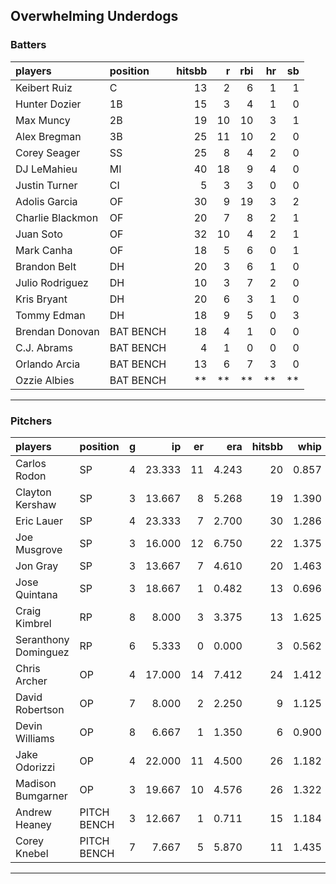 ## Overwhelming Underdogs

### Batters

 
|players          |position  | hitsbb|  r| rbi| hr| sb| 
|:----------------|:---------|------:|--:|---:|--:|--:| 
|Keibert Ruiz     |C         |     13|  2|   6|  1|  1| 
|Hunter Dozier    |1B        |     15|  3|   4|  1|  0| 
|Max Muncy        |2B        |     19| 10|  10|  3|  1| 
|Alex Bregman     |3B        |     25| 11|  10|  2|  0| 
|Corey Seager     |SS        |     25|  8|   4|  2|  0| 
|DJ LeMahieu      |MI        |     40| 18|   9|  4|  0| 
|Justin Turner    |CI        |      5|  3|   3|  0|  0| 
|Adolis Garcia    |OF        |     30|  9|  19|  3|  2| 
|Charlie Blackmon |OF        |     20|  7|   8|  2|  1| 
|Juan Soto        |OF        |     32| 10|   4|  2|  1| 
|Mark Canha       |OF        |     18|  5|   6|  0|  1| 
|Brandon Belt     |DH        |     20|  3|   6|  1|  0| 
|Julio Rodriguez  |DH        |     10|  3|   7|  2|  0| 
|Kris Bryant      |DH        |     20|  6|   3|  1|  0| 
|Tommy Edman      |DH        |     18|  9|   5|  0|  3| 
|Brendan Donovan  |BAT BENCH |     18|  4|   1|  0|  0| 
|C.J. Abrams      |BAT BENCH |      4|  1|   0|  0|  0| 
|Orlando Arcia    |BAT BENCH |     13|  6|   7|  3|  0| 
|Ozzie Albies     |BAT BENCH |     **| **|  **| **| **| 

* * *

### Pitchers

 
|players              |position    |  g|     ip| er|   era| hitsbb|  whip| so|  w| sv| 
|:--------------------|:-----------|--:|------:|--:|-----:|------:|-----:|--:|--:|--:| 
|Carlos Rodon         |SP          |  4| 23.333| 11| 4.243|     20| 0.857| 30|  2|  0| 
|Clayton Kershaw      |SP          |  3| 13.667|  8| 5.268|     19| 1.390| 13|  0|  0| 
|Eric Lauer           |SP          |  4| 23.333|  7| 2.700|     30| 1.286| 15|  2|  0| 
|Joe Musgrove         |SP          |  3| 16.000| 12| 6.750|     22| 1.375| 18|  0|  0| 
|Jon Gray             |SP          |  3| 13.667|  7| 4.610|     20| 1.463| 16|  1|  0| 
|Jose Quintana        |SP          |  3| 18.667|  1| 0.482|     13| 0.696| 15|  1|  0| 
|Craig Kimbrel        |RP          |  8|  8.000|  3| 3.375|     13| 1.625|  7|  0|  5| 
|Seranthony Dominguez |RP          |  6|  5.333|  0| 0.000|      3| 0.562|  7|  1|  2| 
|Chris Archer         |OP          |  4| 17.000| 14| 7.412|     24| 1.412| 19|  0|  0| 
|David Robertson      |OP          |  7|  8.000|  2| 2.250|      9| 1.125|  9|  1|  3| 
|Devin Williams       |OP          |  8|  6.667|  1| 1.350|      6| 0.900| 10|  0|  1| 
|Jake Odorizzi        |OP          |  4| 22.000| 11| 4.500|     26| 1.182| 19|  0|  0| 
|Madison Bumgarner    |OP          |  3| 19.667| 10| 4.576|     26| 1.322| 11|  1|  0| 
|Andrew Heaney        |PITCH BENCH |  3| 12.667|  1| 0.711|     15| 1.184| 14|  0|  0| 
|Corey Knebel         |PITCH BENCH |  7|  7.667|  5| 5.870|     11| 1.435|  7|  1|  0| 


* * *


